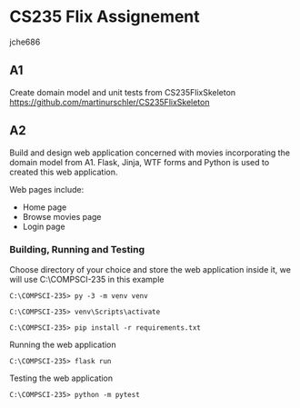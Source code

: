 # CS235 Flix Assignement
jche686
## A1
Create domain model and unit tests from CS235FlixSkeleton
https://github.com/martinurschler/CS235FlixSkeleton

## A2
Build and design web application concerned with movies incorporating the domain model from A1.
Flask, Jinja, WTF forms and Python is used to created this web application.

Web pages include:
- Home page
- Browse movies page
- Login page

### Building, Running and Testing
Choose directory of your choice and store the web application inside it, we will use C:\COMPSCI-235 in this example
```
C:\COMPSCI-235> py -3 -m venv venv

C:\COMPSCI-235> venv\Scripts\activate

C:\COMPSCI-235> pip install -r requirements.txt
```
Running the web application
```
C:\COMPSCI-235> flask run
```
Testing the web application
```
C:\COMPSCI-235> python -m pytest
```
